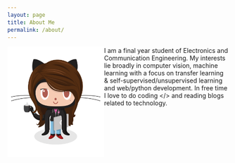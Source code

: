 ```yaml
---
layout: page
title: About Me
permalink: /about/
---
```

<img src="/assets/img/icons/femalecodertocat.png" style=" float: left; width:220px;height:250px">

I am a final year student of Electronics and Communication Engineering. My interests lie broadly in computer vision, machine learning with a focus on transfer learning & self-supervised/unsupervised learning and web/python development. In free time I love to do coding </> and reading blogs related to technology.



